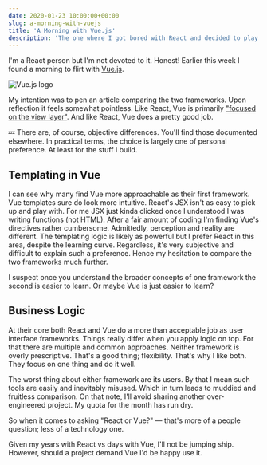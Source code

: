 ```yaml
---
date: 2020-01-23 10:00:00+00:00
slug: a-morning-with-vuejs
title: 'A Morning with Vue.js'
description: 'The one where I got bored with React and decided to play with Vue.'
---
```


I'm a React person but I'm not devoted to it. Honest! Earlier this week I found a morning to flirt with [Vue.js](https://vuejs.org/).

![Vue.js logo](/images/blog/2020/vuejs-logo.png)

My intention was to pen an article comparing the two frameworks. Upon reflection it feels somewhat pointless. Like React, Vue is primarily ["focused on the view layer"](https://vuejs.org/v2/guide/#What-is-Vue-js). And like React, Vue does a pretty good job.

💤 There are, of course, objective differences. You'll find those documented elsewhere. In practical terms, the choice is largely one of personal preference. At least for the stuff I build.

## Templating in Vue

I can see why many find Vue more approachable as their first framework. Vue templates sure do look more intuitive. React's JSX isn't as easy to pick up and play with. For me JSX just kinda clicked once I understood I was writing functions (not HTML). After a fair amount of coding I'm finding Vue's directives rather cumbersome. Admittedly, perception and reality are different. The templating logic is likely as powerful but I prefer React in this area, despite the learning curve. Regardless, it's very subjective and difficult to explain such a preference. Hence my hesitation to compare the two frameworks much further.

I suspect once you understand the broader concepts of one framework the second is easier to learn. Or maybe Vue is just easier to learn?

## Business Logic

At their core both React and Vue do a more than acceptable job as user interface frameworks. Things really differ when you apply logic on top. For that there are multiple and common approaches. Neither framework is overly prescriptive. That's a good thing; flexibility. That's why I like both. They focus on one thing and do it well.

The worst thing about either framework are its users. By that I mean such tools are easily and inevitably misused. Which in turn leads to muddied and fruitless comparison. On that note, I'll avoid sharing another over-engineered project. My quota for the month has run dry.

So when it comes to asking "React or Vue?" — that's more of a people question; less of a technology one.

Given my years with React vs days with Vue, I'll not be jumping ship. However, should a project demand Vue I'd be happy use it.

<style>
.b-post [src$="vuejs-logo.png"] {
  background: #fff;
  padding: 0 1.5rem;
  width: 300px;
}
</style>
